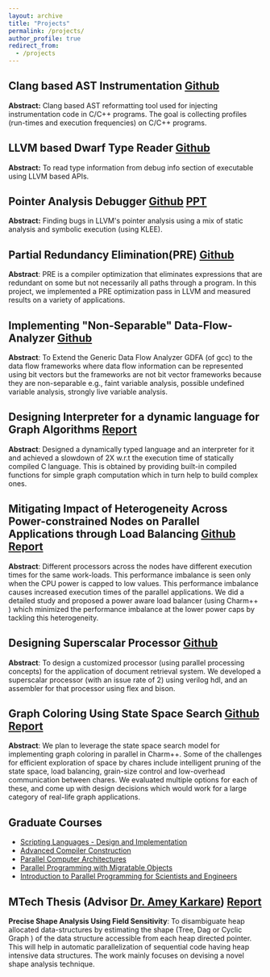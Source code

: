 ```yaml
---
layout: archive
title: "Projects"
permalink: /projects/
author_profile: true
redirect_from: 
  - /projects
---
```


Clang based AST Instrumentation [Github](https://github.com/sdasgup3/profiler-using-clang-based-ast-instrumentation)
-------------------------------
**Abstract:** Clang based AST reformatting tool used for injecting
instrumentation code in C/C++ programs. The goal is collecting profiles
(run-times and execution frequencies) on C/C++ programs.  

LLVM based Dwarf Type Reader [Github]("https://github.com/sdasgup3/dwarf-type-reader)
----------------------------
**Abstract:** To read type information from debug info section of executable
using LLVM based APIs.

Pointer Analysis Debugger [Github](https://github.com/sdasgup3/symbolic-analysis) [PPT](Document/pa_debugger.pdf)
------------
**Abstract:** Finding bugs in LLVM's pointer analysis using a mix of static
analysis and symbolic execution (using KLEE).

Partial Redundancy Elimination(PRE) [Github](https://github.com/sdasgup3/PartialRedundancyElimination)
------------
**Abstract**: PRE is a compiler optimization that eliminates expressions that
are redundant on some but not necessarily all paths through a program. In this
project, we implemented a PRE optimization pass in LLVM and measured results on
a variety of applications. 

Implementing "Non-Separable" Data-Flow-Analyzer [Github](https://github.com/sdasgup3/NonSeparableGlobalDataFlowFramework)
------------------
**Abstract**: To Extend the Generic Data Flow Analyzer GDFA (of gcc) to the
data flow frameworks where data flow information can be represented using bit
vectors but the frameworks are not bit vector frameworks because they are
non-separable e.g., faint variable analysis, possible undefined variable
analysis, strongly live variable analysis.	

Designing Interpreter for a dynamic language for Graph Algorithms [Report](Document/report_cs598dhp.pdf)
------------
**Abstract**: Designed a dynamically typed language and an interpreter for it
and achieved a slowdown of 2X w.r.t the execution time of statically compiled C
language. This is obtained by providing built-in compiled functions for simple
graph computation which in turn help to build complex ones.

Mitigating Impact of Heterogeneity Across Power-constrained Nodes on Parallel Applications through Load Balancing [Github](https://github.com/sdasgup3/HeterogeneityAwareLoadBalancing) [Report](https://github.com/sdasgup3/HeterogeneityAwareLoadBalancing)
----------------
**Abstract**: Different processors across the nodes have different execution
times for the same work-loads. This performance imbalance is seen only when the
CPU power is capped to low values. This performance imbalance causes increased
execution times of the parallel applications. We did a detailed study and
proposed a power aware load balancer (using Charm++ ) which minimized the
performance imbalance at the lower power caps by tackling this heterogeneity.  

Designing Superscalar Processor [Github](https://github.com/sdasgup3/Parallel-Processor-Design)
------------
**Abstract**: To design a customized processor (using parallel processing
    concepts) for the application of document retrieval system. We developed a
superscalar processor (with  an issue rate of 2) using verilog hdl, and an
assembler for that processor using flex and bison. 

Graph Coloring Using State Space Search [Github](https://github.com/sdasgup3/ParallelSudoku) [Report](Document/CS598_project_proposal.pdf)
------------
**Abstract**: We plan to leverage the state space search model for implementing
graph coloring in parallel in Charm++. Some of the challenges for efficient
exploration of space by chares include intelligent pruning of the state space,
            load balancing, grain-size control and low-overhead communication
            between chares. We evaluated multiple options for each of these,
            and come up with design decisions which would work for a large
            category of real-life graph applications.


## Graduate Courses
 - [Scripting Languages - Design and Implementation](http://polaris.cs.illinois.edu/CS598)
 - [Advanced Compiler Construction](https://cs.illinois.edu/courses/profile/cs526/)
 - [Parallel Computer Architectures](https://courses.engr.illinois.edu/cs533/)
 - [Parallel Programming with Migratable Objects](https://wiki.cites.illinois.edu/wiki/display/cs598lvk/Home)
 - [Introduction to Parallel Programming for Scientists and Engineers](https://cs.illinois.edu/courses/profile/CS420)

## MTech Thesis (Advisor [Dr. Amey Karkare](http://www.cse.iitk.ac.in/users/karkare)) [Report](http://www.cse.iitk.ac.in/users/karkare/MTP/2010-11/sandeep2010precise.pdf)
**Precise Shape Analysis Using Field Sensitivity**: To disambiguate heap
allocated data-structures by estimating the shape (Tree, Dag or Cyclic Graph )
of the data structure accessible from each heap directed pointer. This will
help in automatic parallelization of sequential code having heap intensive data
structures.  The work mainly focuses on devising a novel shape analysis
technique.

